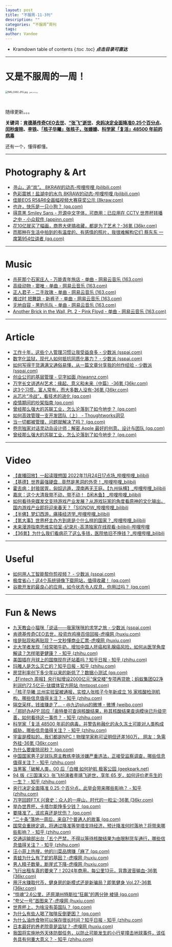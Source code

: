 ```yaml
---
layout: post
title: "不服周-11-3刊"
description: ""
categories: “不服周”周刊
tags: 
author: Vandee
---
```


* Kramdown table of contents
{:toc .toc}
***点击目录可直达***



------

# 又是不服周的一周！



<img src="https://s2.loli.net/2022/09/15/IaEBLOSFU6kGqrH.jpg" alt="IMG_0482.JPG.jpg" style="zoom:50%;" />

<img src="https://s2.loli.net/2022/09/15/KPVhHRgSJpwEcrk.jpg" alt="IMG_0432.jpg" style="zoom: 25%;" />

​              



随缘更新。。。

**关键词：[肯德基传奇CEO去世](#1)、[“张飞”逝世](#2)、[央妈决定全面降准0.25个百分点](#3)、[闰秒废除](#4)、[李铁](#5)、[「核子华曦」张核子，张姗姗](#6)、[科学家「复活」48500 年前的病毒](#7)**

还有一个，懂得都懂。



------



# Photography & Art

- [寻山，追“岚”。 8KRAW的动态-哔哩哔哩 (bilibili.com)](https://t.bilibili.com/723913117258481720)
- [色彩震撼！盐湖中的水鸟 8KRAW的动态-哔哩哔哩 (bilibili.com)](https://t.bilibili.com/724204341806759990)
- [佳能EOS R5&R6全画幅视频大赛获奖公示 (8kraw.com)](http://www.8kraw.com/canon2022autumn)
- [也许，快乐是一只小狗？ (qq.com)](https://mp.weixin.qq.com/s/haql9nPAkcBg7xBBr0WYjQ)
- [得意黑 Smiley Sans - 开源中文字体，可商用：已应用在 CCTV 世界杯转播之中 - 小众软件 (appinn.com)](https://www.appinn.com/smiley-sans/)
- [花10亿就买了幅画，商界大佬搞收藏，都是为了艺术？-36氪 (36kr.com)](https://www.36kr.com/p/1972614777490563)
- [而那种在生活中拍到的有温度的、有感情的照片，我很难解构它们  蔡东东 一席第954位讲者 (qq.com)](https://mp.weixin.qq.com/s/5SLAj50TRKMBOePZ6pQY-g)



------



# Music

- [杀死那个石家庄人 - 万能青年旅店 - 单曲 - 网易云音乐 (163.com)](https://music.163.com/#/song?id=386844)
- [高级动物 - 窦唯 - 单曲 - 网易云音乐 (163.com)](https://music.163.com/#/song?id=77470)
- [正人君子 - 二手玫瑰 - 单曲 - 网易云音乐 (163.com)](https://music.163.com/#/song?id=27984972)
- [难过时 把舞跳 - 新裤子 - 单曲 - 网易云音乐 (163.com)](https://music.163.com/#/song?id=409031376)
- [无地自容 - 黑豹乐队 - 单曲 - 网易云音乐 (163.com)](https://music.163.com/#/song?id=357279)
- [Another Brick in the Wall, Pt. 2 - Pink Floyd - 单曲 - 网易云音乐 (163.com)](https://music.163.com/#/song?id=4237803)



------



# Article

- [工作十年，这些个人管理习惯让我受益良多 - 少数派 (sspai.com)](https://sspai.com/post/76984)
- [数字化监狱，现代人如何抵抗同质化暴力？ - 少数派 (sspai.com)](https://sspai.com/post/77017)
- [如何写得干货满满又通俗易懂，从一篇文章分享我的创作经验 - 少数派 (sspai.com)](https://sspai.com/post/77000)
- [创业公司的基层管理 - 见字如面 (hiwannz.com)](https://hiwannz.com/archives/748)
- [万字长文讲透AI艺术：缘起、意义和未来（中篇）-36氪 (36kr.com)](https://www.36kr.com/p/2016414768562944)
- [这3个习惯，富人常有，而大多数人没有-36氪 (36kr.com)](https://www.36kr.com/p/2009404187567490)
- [从芯片“冷战”，看技术的进化 (qq.com)](https://mp.weixin.qq.com/s/_DsQjxaOK2hzBifsnFnc-A)
- [疫情期间的吵架指南 (qq.com)](https://mp.weixin.qq.com/s/E2Uhm4x1czjIouRHOLAQjw)
- [曾经那么强大的苏联工业，怎么沦落到了如今地步？ (qq.com)](https://mp.weixin.qq.com/s/HBP9ezxqn6i0SvUnqW76aw)
- [如何高效管理一支开发团队（上） - Thoughtworks洞见](https://insights.thoughtworks.cn/how-to-efficiently-manage-a-development-team-1/)
- [当一切都被管理，问题就解决了吗？ (qq.com)](https://mp.weixin.qq.com/s/mRbTf9U1_HQIgD5hzvBKfA)
- [卷宗独家对话灵动岛设计师：解密 Apple 最好的创意、设计与团队 (qq.com)](https://mp.weixin.qq.com/s/dfy4kKMundeMJwrO8y-SpA)
- [曾经那么强大的苏联工业，怎么沦落到了如今地步？ (qq.com)](https://mp.weixin.qq.com/s/HBP9ezxqn6i0SvUnqW76aw)



------



# Video

- [【直播回放】一起读理想国 2022年11月24日17点场_哔哩哔哩_bilibili](https://www.bilibili.com/video/BV1bM411r7Sa/?spm_id_from=444.41.list.card_archive.click&vd_source=92184533e359726f138fee9650261f0f)
- [【基德】世界最强硬盘…竟然是黑洞的外壳！_哔哩哔哩_bilibili](https://www.bilibili.com/video/BV15G411w7Ey/?vd_source=92184533e359726f138fee9650261f0f)
- [霍去病：封狼居胥，匈奴远遁，漠南再无王庭。【九州纵横】_哔哩哔哩_bilibili](https://www.bilibili.com/video/BV1AN4y1K7SU/?vd_source=92184533e359726f138fee9650261f0f)
- [嘉庆：这个大清我带不动，带不动！【闲木鱼】_哔哩哔哩_bilibili](https://www.bilibili.com/video/BV1RD4y1b7tW/?vd_source=92184533e359726f138fee9650261f0f)
- [如何看待央媒发文支持游戏产业发展？从游戏玩家的角度看原神的文化输出，国内游戏产业即将迎来春天？「SIGNOW_哔哩哔哩_bilibili](https://www.bilibili.com/video/BV1F3411f7zH/)
- [【半佛】梦幻西游，痛揍经济学_哔哩哔哩_bilibili](https://www.bilibili.com/video/BV12v4y1m77w/?vd_source=92184533e359726f138fee9650261f0f)
- [【氪大事】世界杯主办方到底是个什么样的国家？_哔哩哔哩_bilibili](https://www.bilibili.com/video/BV1zg411v7Xp/?vd_source=92184533e359726f138fee9650261f0f)
- [未来漫游指南思维实验室-纪录片-高清独家在线观看-bilibili-哔哩哔哩](https://www.bilibili.com/bangumi/play/ep703877?spm_id_from=444.41.list.card_archive.click&vd_source=92184533e359726f138fee9650261f0f)
- [【36氪】为什么我们看病花了这么多钱，医院依旧不挣钱？_哔哩哔哩_bilibili](https://www.bilibili.com/video/BV1RK411d7KD/?spm_id_from=444.41.list.card_archive.click&vd_source=92184533e359726f138fee9650261f0f)



------



# Useful

- [如何用人工智能帮你剪视频？ - 少数派 (sspai.com)](https://sspai.com/post/76939)
- [极度省心！这4个系统镜像下载网站，值得收藏！ (qq.com)](https://mp.weixin.qq.com/s/X7yPDZ1lBEfm_GJYGLFEqA)
- [谷歌开发的最良心的应用，如今状态令人叹息，你用过吗？ (qq.com)](https://mp.weixin.qq.com/s/RVTf9100plApMro8AzldHQ)



------



# Fun & News

- [九天教会小猫咪「说话——我家咪咪的求学之旅 - 少数派 (sspai.com)](https://sspai.com/post/76995)
- <a name="1"> </a>[肯德基传奇CEO去世，投资炸鸡换百倍回报-虎嗅网 (huxiu.com)](https://www.huxiu.com/article/724023.html?f=rss)
- [啥是贴现和再贴现？一文秒懂商业汇票-虎嗅网 (huxiu.com)](https://www.huxiu.com/article/726912.html?f=rss)
- [北大学者发现「经常喝牛奶，增加中国人肝癌和乳腺癌风险，如何从医学角度解读？怎样喝更健康？ - 知乎 (zhihu.com)](https://www.zhihu.com/question/569314569)
- [美国插在月球上的国旗现在还站着吗？知乎日报 - 知乎 (zhihu.com)](https://daily.zhihu.com/story/9755599)
- [玛雅人是怎么灭亡的？知乎日报 - 知乎 (zhihu.com)](https://daily.zhihu.com/story/9755590)
- [房贷利率创下多少年以来的新低了？数据小测试 (qq.com)](https://mp.weixin.qq.com/s/SnfmkH6kV6BfC8VrfEG9rg)
- [【Fintech 周报】央行拟增设2000亿元“保交楼”专项再贷款；蚂蚁集团Q2净利润约72.5亿元-钛媒体官方网站 (tmtpost.com)](https://www.tmtpost.com/6328873.html)
- <a name="6"> </a>[「核子华曦 兰州实验室被通报，实控人张核子今年新成立 16 家核酸检测机构，哪些信息值得关注？ - 知乎 (zhihu.com)](https://www.zhihu.com/question/569208466/answer/2778360578)
- [隔空采样，钱谁赚走了... - @九边plus的微博 - 微博 (weibo.com)](https://weibo.com/7359403132/Mh100jXWu)
- [「郑好办APP 回应「奥特曼可查询核酸结果，称其核酸结果查询模块已升级完善，如何看待这一事件？ - 知乎 (zhihu.com)](https://www.zhihu.com/question/569134838)
- <a name="7"> </a>[科学家「复活  48500 年前的病毒，并警告称融化的永久冻土可能对人类构成威胁，哪些信息值得关注？ - 知乎 (zhihu.com)](https://www.zhihu.com/question/569001524?utm_id=0)
- [宇宙是模拟的，我们都是NPC！物理学家称可证明但还差160万， 网友：急需外挂-36氪 (36kr.com)](https://www.36kr.com/p/2018112176423682)
- <a name="4"> </a>[为什么要废除闰秒？ (qq.com)](https://mp.weixin.qq.com/s/D6OT4m16Jrk_2OEMJ5xLPg)
- <a name="5"> </a>[中国国家男子足球队原主教练李铁涉嫌严重违法，正接受监察调查，哪些信息值得关注？ - 知乎 (zhihu.com)](https://www.zhihu.com/question/568954495?utm_id=0)
- [当黑客「破解人类，00 后「白帽 如何护航  极客公园 (geekpark.net)](https://www.geekpark.net/news/311722)
- <a name="2"> </a>[94 版《三国演义》张飞扮演者李靖飞逝世，享年 65 岁，如何评价老先生的一生？ - 知乎 (zhihu.com)](https://www.zhihu.com/question/568773755)
- [央行决定全面降准 0.25 个百分点，此举会带来哪些影响？ - 知乎 (zhihu.com)](https://www.zhihu.com/question/568811512)
- [万字回顾FTX 兴衰史：众人的一座山，时代的一粒尘-36氪 (36kr.com)](https://www.36kr.com/p/2016408546345988)
- [举办世界杯，卡塔尔能挣多少钱？ (qq.com)](https://mp.weixin.qq.com/s/yvX0yJDbvQBWOcZm9ylVOA)
- [要降准了，该欢喜还是忧伤？ (qq.com)](https://mp.weixin.qq.com/s/kUnJY76z8cbub8W9iFT-4Q)
- [“二十条”落地一周后，来自7个普通人的故事 (qq.com)](https://mp.weixin.qq.com/s/-FfmuzQwrz4rJ18kQyGEYg)
- <a name="3"> </a>[国常会重磅定调，将通过降准等举措支持经济，预计降准何时落地？将带来哪些影响？ - 知乎 (zhihu.com)](https://www.zhihu.com/question/568610212)
- [交通运输部出台「五个严禁，不得以等待核酸结果为由限制货车通行，哪些信息值得关注？ - 知乎 (zhihu.com)](https://www.zhihu.com/question/568766730)
- [汪小菲上热搜，他的川菜品牌赚「麻了 (qq.com)](https://mp.weixin.qq.com/s/LiM4UWSTUUH8TOr4YpYPVA)
- [青蛙为什么有了蛇的基因？-虎嗅网 (huxiu.com)](https://www.huxiu.com/article/723286.html?f=rss)
- [男人精子数量，断崖式下降-虎嗅网 (huxiu.com)](https://www.huxiu.com/article/724098.html?f=rss)
- [飞行出租车真的要来了！2024年商用，每公里13元，背靠波音输血-36氪 (36kr.com)](https://www.36kr.com/p/1997887431717633)
- [用汗水赚取代币，健身房的新模式还是新骗局？即氪健身 Vol.27-36氪 (36kr.com)](https://www.36kr.com/p/2002252756955657)
- [“惊魂”2.6公里，还原潮州特斯拉“狂飙”的两分钟  棱镜 (qq.com)](https://mp.weixin.qq.com/s/kohGXkXWgy55jiao95sgfw)
- [“夸父一号”首图来了-虎嗅网 (huxiu.com)](https://www.huxiu.com/article/721539.html?f=rss)
- [世界杯上，为啥没有英国队？ (qq.com)](https://mp.weixin.qq.com/s/Iu9gdqj-04L0jGBWWEJeMg)
- [为什么有些人喝了咖啡反倒更困？ (qq.com)](https://mp.weixin.qq.com/s/_JeOBlTlyu268C2h9rD78g)
- [为什么油炸食物可以保存很长时间？知乎日报 - 知乎 (zhihu.com)](https://daily.zhihu.com/story/9755486)
- [日本最好的养老院竟是监狱？-虎嗅网 (huxiu.com)](https://www.huxiu.com/article/725832.html?f=rss)
- [我国将实施地外天体防御任务，以防止可能发生的小行星撞击地球事件，该任务具有何重大意义？ - 知乎 (zhihu.com)](https://www.zhihu.com/question/568636190)



